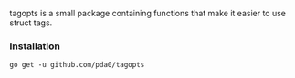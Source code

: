 tagopts is a small package containing functions that make it easier to use struct tags.

### Installation

`go get -u github.com/pda0/tagopts`
